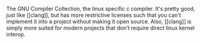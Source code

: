 The GNU Compiler Collection, the linux specific c compiler. It's pretty good, just like [[clang]], but has more restrictive licenses such that you can't implement it into a project without making it open source. Also, [[clang]] is simply more suited for modern projects that don't require direct linux kernel interop.